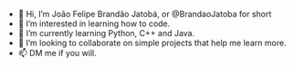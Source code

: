 - 👋 Hi, I’m João Felipe Brandão Jatobá, or @BrandaoJatoba for short
- 👀 I’m interested in learning how to code.
- 🌱 I’m currently learning Python, C++ and Java.
- 💞️ I’m looking to collaborate on simple projects that help me learn more.
- 📫 DM me if you will.

<!---
BrandaoJatoba/BrandaoJatoba is a ✨ special ✨ repository because its `README.md` (this file) appears on your GitHub profile.
You can click the Preview link to take a look at your changes.
--->
